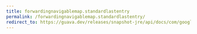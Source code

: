 ```yaml
---
title: forwardingnavigablemap.standardlastentry
permalink: /forwardingnavigablemap.standardlastentry/
redirect_to: https://guava.dev/releases/snapshot-jre/api/docs/com/google/common/collect/ForwardingNavigableMap.html#standardLastEntry--
---
```

